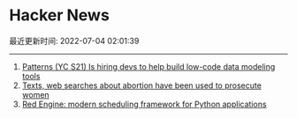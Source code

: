 # Hacker News

最近更新时间: 2022-07-04 02:01:39

--- 
1. [Patterns (YC S21) Is hiring devs to help build low-code data modeling tools](https://www.ycombinator.com/companies/patterns) 
2. [Texts, web searches about abortion have been used to prosecute women](https://www.washingtonpost.com/technology/2022/07/03/abortion-data-privacy-prosecution/) 
3. [Red Engine: modern scheduling framework for Python applications](https://red-engine.readthedocs.io/en/stable/index.html) 
